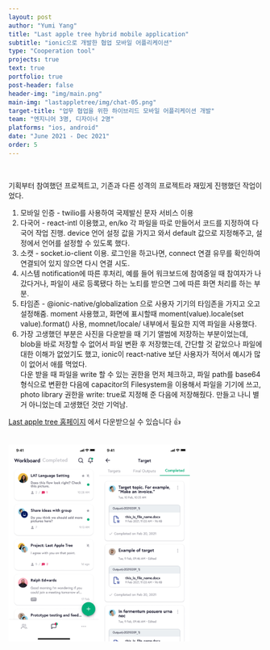 ```yaml
---
layout: post
author: "Yumi Yang"
title: "Last apple tree hybrid mobile application"
subtitle: "ionic으로 개발한 협업 모바일 어플리케이션"
type: "Cooperation tool"
projects: true
text: true
portfolio: true
post-header: false
header-img: "img/main.png"
main-img: "lastappletree/img/chat-05.png"
target-title: "업무 협업을 위한 하이브리드 모바일 어플리케이션 개발"
team: "엔지니어 3명, 디자이너 2명"
platforms: "ios, android"
date: "June 2021 - Dec 2021"
order: 5
---
```


<br/>

기획부터 참여했던 프로젝트고, 기존과 다른 성격의 프로젝트라 재밌게 진행했던 작업이었다.

1. 모바일 인증 - twilio를 사용하여 국제발신 문자 서비스 이용
2. 다국어 - react-intl 이용했고, en/ko 각 파일을 따로 만들어서 코드를 지정하여 다국어 작업 진행.
   device 언어 설정 값을 가지고 와서 default 값으로 지정해주고, 설정에서 언어를 설정할 수 있도록 했다.
3. 소캣 - socket.io-client 이용. 로그인을 하고나면, connect 연결 유무를 확인하여 연결되어 있지 않으면 다시 연결 시도.
4. 시스템 notification에 따른 후처리, 예를 들어 워크보드에 참여중일 때 참여자가 나갔다거나, 파일이 새로 등록됐다 하는 노티를 받으면 그에 따른 화면 처리를 하는 부분.
5. 타임존 - @ionic-native/globalization 으로 사용자 기기의 타임존을 가지고 오고 설정해줌. moment 사용했고, 화면에 표시할때 moment(value).locale(set value).format() 사용, momnet/locale/ 내부에서 필요한 지역 파일을 사용했다.
6. 가장 고생했던 부분은 사진을 다운받을 때 기기 앨범에 저장하는 부분이었는데, blob을 바로 저장할 수 없어서 파일 변환 후 저장했는데, 간단할 것 같았으나 파일에 대한 이해가 없었기도 했고, ionic이 react-native 보단 사용자가 적어서 예시가 많이 없어서 애를 먹었다. <br/>
   다운 받을 때 파일을 write 할 수 있는 권한을 먼저 체크하고, 파일 path를 base64 형식으로 변환한 다음에 capacitor의 Filesystem을 이용해서 파일을 기기에 쓰고, photo library 권한을 write: true로 지정해 준 다음에 저장해줬다. 만들고 나니 별거 아니었는데 고생했던 것만 기억남.

[Last apple tree 홈페이지](https://www.lastappletree.com/) 에서 다운받으실 수 있습니다 👍
<br/><br/>

<div class="lat-images" style="display:flex;width:100%;">
<img src="img/2 main.png" width="180"/>
<img src="img/4.5.6 completed.png" width="180"/>
</div>
<br/><br/>
